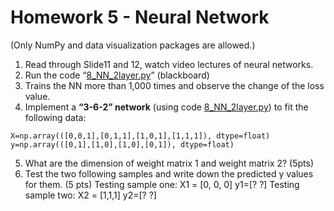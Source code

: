 # Homework 5 - Neural Network
(Only NumPy and data visualization packages are allowed.) 

1. Read through Slide11 and 12, watch video lectures of neural networks.
2. Run the code “[8_NN_2layer.py](8_NN_2layer.py)” (blackboard) 
3. Trains the NN more than 1,000 times and observe the change of the loss value.
4. Implement a **“3-6-2” network** (using code [8_NN_2layer.py](8_NN_2layer.py)) to fit the following data:  
```
X=np.array(([0,0,1],[0,1,1],[1,0,1],[1,1,1]), dtype=float)
y=np.array(([0,1],[1,0],[1,0],[0,1]), dtype=float)
```
5. What are the dimension of weight matrix 1 and weight matrix 2? (5pts)
6. Test the two following samples and write down the predicted y values for them. (5 pts)
Testing sample one: X1 = [0, 0, 0]    y1=[? ?] 
Testing sample two: X2 = [1,1,1]      y2=[? ?]
